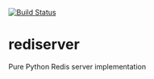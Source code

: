 [![Build Status](https://travis-ci.org/chekart/rediserver.svg?branch=dev)](https://travis-ci.org/chekart/rediserver)

# rediserver
Pure Python Redis server implementation
